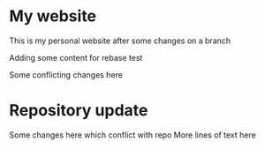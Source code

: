 # My website

This is my personal website after some changes on a branch

Adding some content for rebase test

Some conflicting changes here

# Repository update

Some changes here which conflict with repo
More lines of text here
